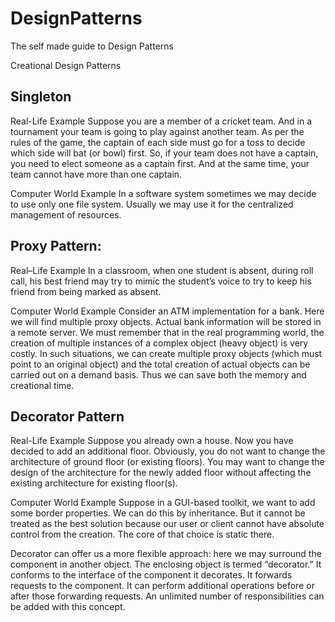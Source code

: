 # DesignPatterns
The self made guide to Design Patterns

Creational Design Patterns
## Singleton 
Real-Life Example
Suppose you are a member of a cricket team. And in a tournament your team is going to play against another team. As per the rules of the game, the captain of each side must go for a toss to decide which side will bat (or bowl) first. So, if your team does not have a captain, you need to elect someone as a captain first. And at the same time, your team cannot have more than one captain.

Computer World Example
In a software system sometimes we may decide to use only one file system. Usually we may use it for the centralized management of resources.

    
## Proxy Pattern: 
Real–Life Example
In a classroom, when one student is absent, during roll call, his best friend may try to mimic the student’s voice to try to keep his friend from being marked as absent.

Computer World Example
Consider an ATM implementation for a bank. Here we will find multiple proxy objects. Actual bank information will be stored in a remote server. We must remember that in the real programming world, the creation of multiple instances of a complex object (heavy object) is very costly. In such situations, we can create multiple proxy objects (which must point to an original object) and the total creation of actual objects can be carried out on a demand basis. Thus we can save both the memory and creational time.


## Decorator Pattern
Real-Life Example
Suppose you already own a house. Now you have decided to add an additional floor. Obviously, you do not want to change the architecture of ground floor (or existing floors). You may want to change the design of the architecture for the newly added floor without affecting the existing architecture for existing floor(s).

Computer World Example
Suppose in a GUI-based toolkit, we want to add some border properties. We can do this by inheritance. But it cannot be treated as the best solution because our user or client cannot have absolute control from the creation. The core of that choice is static there.

Decorator can offer us a more flexible approach: here we may surround the component in another object. The enclosing object is termed “decorator.” It conforms to the interface of the component it decorates. It forwards requests to the component. It can perform additional operations before or after those forwarding requests. An unlimited number of responsibilities can be added with this concept.
